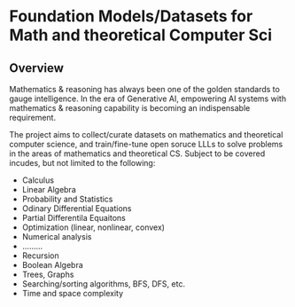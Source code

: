 # Foundation Models/Datasets for Math and theoretical Computer Sci
## Overview
Mathematics & reasoning has always been one of the golden standards to gauge intelligence. In the era of Generative AI, empowering AI systems with mathematics & reasoning capability is becoming an indispensable requirement.

The project aims to collect/curate datasets on mathematics and theoretical computer science, and train/fine-tune open soruce LLLs to solve problems in the areas of mathematics and theoretical CS. Subject to be covered incudes, but not limited to the following:

- Calculus
- Linear Algebra
- Probability and Statistics
- Odinary Differential Equations
- Partial Differentila Equaitons
- Optimization (linear, nonlinear, convex)
- Numerical analysis
- .........
- Recursion
- Boolean Algebra
- Trees, Graphs
- Searching/sorting algorithms, BFS, DFS, etc.
- Time and space complexity
